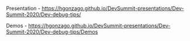Presentation - https://hgonzago.github.io/DevSummit-presentations/Dev-Summit-2020/Dev-debug-tips/

Demos - https://hgonzago.github.io/DevSummit-presentations/Dev-Summit-2020/Dev-debug-tips/Demos

